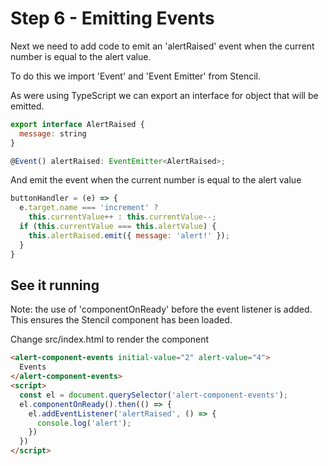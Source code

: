 # Step 6 - Emitting Events

Next we need to add code to emit an 'alertRaised' event when the current number is equal to the alert value.

To do this we import 'Event' and 'Event Emitter' from Stencil.

As were using TypeScript we can export an interface for  object that will be emitted.

```jsx
export interface AlertRaised {
  message: string
}

@Event() alertRaised: EventEmitter<AlertRaised>;
```

And emit the event when the current number is equal to the alert value

```jsx
buttonHandler = (e) => {
  e.target.name === 'increment' ?
    this.currentValue++ : this.currentValue--;
  if (this.currentValue === this.alertValue) {
    this.alertRaised.emit({ message: 'alert!' });
  }
}
```

## See it running

Note: the use of 'componentOnReady' before the event listener is added.  This ensures the Stencil component has been loaded.

Change src/index.html to render the component

```html
<alert-component-events initial-value="2" alert-value="4">
  Events
</alert-component-events>
<script>
  const el = document.querySelector('alert-component-events');
  el.componentOnReady().then(() => {
    el.addEventListener('alertRaised', () => {
      console.log('alert');
    })
  })
</script>
```